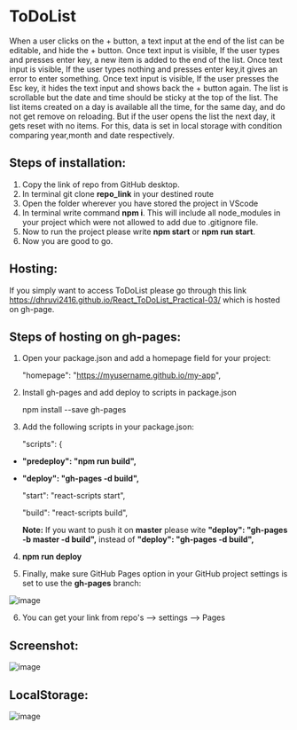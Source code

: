 # ToDoList

When a user clicks on the + button, a text input at the end of the list can be editable, and hide the + button.
Once text input is visible, If the user types and presses enter key, a new item is added to the end of the list.
Once text input is visible, If the user types nothing and presses enter key,it gives an error to enter something.
Once text input is visible, If the user presses the Esc key, it hides the text input and shows back the + button again.
The list is scrollable but the date and time should be sticky at the top of the list.
The list items created on a day is available all the time, for the same day, and do not get remove on reloading. But if the user opens the list the next day, it gets reset with no items. For this, data is set in local storage with condition comparing year,month and date respectively.

## Steps of installation:

1. Copy the link of repo from GitHub desktop.
2. In terminal git clone **repo_link** in your destined route
3. Open the folder wherever you have stored the project in VScode
4. In terminal write command **npm i**. This will include all node_modules in your project which were not allowed to add due to .gitignore file.
5. Now to run the project please write **npm start** or **npm run start**.
6. Now you are good to go.

## Hosting:

If you simply want to access ToDoList please go through this link https://dhruvi2416.github.io/React_ToDoList_Practical-03/ which is hosted on gh-page.

## Steps of hosting on gh-pages:
1. Open your package.json and add a homepage field for your project:

     "homepage": "https://myusername.github.io/my-app",
2.  Install gh-pages and add deploy to scripts in package.json 

      npm install --save gh-pages

3.  Add the following scripts in your package.json:

    "scripts": {
+   **"predeploy": "npm run build",**
+   **"deploy": "gh-pages -d build",**

    "start": "react-scripts start",

    "build": "react-scripts build",

      **Note:** If you want to push it on **master** please wite **"deploy":
 "gh-pages -b master -d build",** 
instead of  **"deploy": "gh-pages -d build",**

4. **npm run deploy**

5. Finally, make sure GitHub Pages option in your GitHub project settings is set to use the **gh-pages** branch:

![image](https://user-images.githubusercontent.com/122339608/229298461-655e0a84-de6e-456e-8b10-0e607fbca00f.png)

6. You can get your link from repo's --> settings --> Pages 


## Screenshot:

![image](https://user-images.githubusercontent.com/122339608/225884909-50d52f30-5690-4e17-807d-5dbd5d6c4e2a.png)

## LocalStorage:

![image](https://user-images.githubusercontent.com/122339608/225885243-eb230412-e2e8-42f9-8733-cd17ab8e61e8.png)
